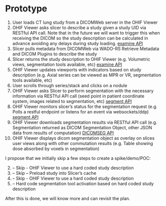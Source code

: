 # Prototype


1. User loads CT lung study from a DICOMWeb server in the OHIF Viewer
2. OHIF Viewer asks slicer to describe a study given a study UID via RESTful API call.  Note that in the future we will want to trigger this when receiving the DICOM so the study description can be calculated in advance avoiding any delays during study loading. [examine API](../restAPI/examine.md)
3. Slicer pulls metadata from DICOMWeb via WADO-RS Retrieve Metadata and DICOM Plugins to describe the study
4. Slicer returns the study description to OHIF Viewer (e.g. Volumetric views, segmentation tools available, etc) [examine API](../restAPI/examine.md)
5. OHIF Viewer updates viewports with indicators based on study description (e.g. Axial series can be viewed as MPR or VR, segmentation tools available, etc)
6. User scrolls through series/stack and clicks on a nodule
7. OHIF Viewer asks Slicer to perform segmentation with the necessary information via RESTful API call (seed point in patient coordinate system, images related to segmentation, etc) [segment API](../restAPI/segment.md)
8. OHIF Viewer monitors slicer’s status for the segmentation request (e.g. Polls a restful endpoint or listens for an event via websockets/ddp) [segment API](../restAPI/segment.md)
9. OHIF Viewer downloads segmentation results via RESTful API call (e.g. Segmentation returned as DICOM Segmentation Object, other JSON data from results of computation) [DICOMSEG API](../restAPI/DICOMSEG.md)
10. OHIF Viewer displays dicom segmentation object as overlay on slices user views along with other commutation results (e.g. Table showing dose absorbed by voxels in segmentation)

I propose that we initially skip a few steps to create a spike/demo/POC:

2. – Skip - OHIF Viewer to use a hard coded study description
3. – Skip – Preload study into Slicer’s cache
4. – Skip - OHIF Viewer to use a hard coded study description
5. – Hard code segmentation tool activation based on hard coded study description

After this is done, we will know more and can revisit the plan.
